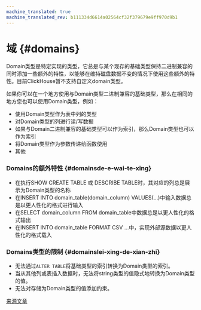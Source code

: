 ```yaml
---
machine_translated: true
machine_translated_rev: b111334d6614a02564cf32f379679e9ff970d9b1
---
```


# 域 {#domains}

Domain类型是特定实现的类型，它总是与某个现存的基础类型保持二进制兼容的同时添加一些额外的特性，以能够在维持磁盘数据不变的情况下使用这些额外的特性。目前ClickHouse暂不支持自定义domain类型。

如果你可以在一个地方使用与Domain类型二进制兼容的基础类型，那么在相同的地方您也可以使用Domain类型，例如：

-   使用Domain类型作为表中列的类型
-   对Domain类型的列进行读/写数据
-   如果与Domain二进制兼容的基础类型可以作为索引，那么Domain类型也可以作为索引
-   将Domain类型作为参数传递给函数使用
-   其他

### Domains的额外特性 {#domainsde-e-wai-te-xing}

-   在执行SHOW CREATE TABLE 或 DESCRIBE TABLE时，其对应的列总是展示为Domain类型的名称
-   在INSERT INTO domain\_table(domain\_column) VALUES(…)中输入数据总是以更人性化的格式进行输入
-   在SELECT domain\_column FROM domain\_table中数据总是以更人性化的格式输出
-   在INSERT INTO domain\_table FORMAT CSV …中，实现外部源数据以更人性化的格式载入

### Domains类型的限制 {#domainslei-xing-de-xian-zhi}

-   无法通过`ALTER TABLE`将基础类型的索引转换为Domain类型的索引。
-   当从其他列或表插入数据时，无法将string类型的值隐式地转换为Domain类型的值。
-   无法对存储为Domain类型的值添加约束。

[来源文章](https://clickhouse.tech/docs/en/data_types/domains/overview) <!--hide-->
